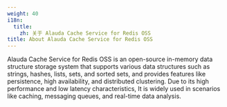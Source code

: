 ```yaml
---
weight: 40
i18n:
  title:
    zh: 关于 Alauda Cache Service for Redis OSS
title: About Alauda Cache Service for Redis OSS
---
```


Alauda Cache Service for Redis OSS is an open-source in-memory data structure storage system that supports various data structures such as strings, hashes, lists, sets, and sorted sets, and provides features like persistence, high availability, and distributed clustering. Due to its high performance and low latency characteristics, It is widely used in scenarios like caching, messaging queues, and real-time data analysis.
